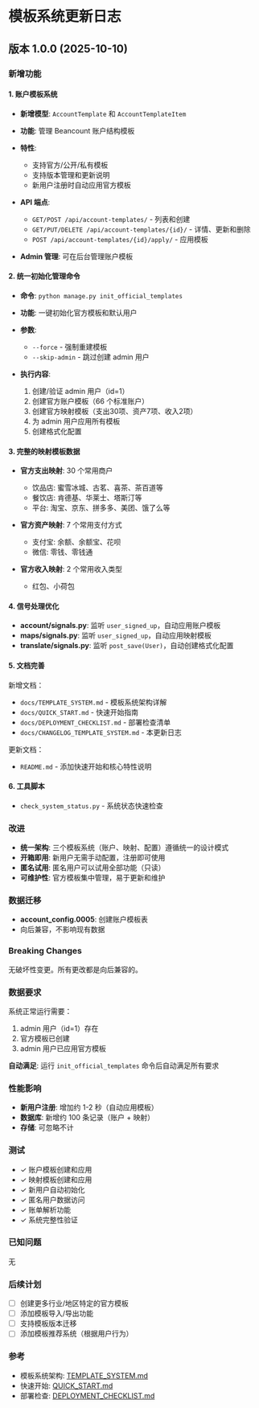 # 模板系统更新日志

## 版本 1.0.0 (2025-10-10)

### 新增功能

#### 1. 账户模板系统

- **新增模型**: `AccountTemplate` 和 `AccountTemplateItem`
- **功能**: 管理 Beancount 账户结构模板
- **特性**:
  - 支持官方/公开/私有模板
  - 支持版本管理和更新说明
  - 新用户注册时自动应用官方模板
  
- **API 端点**:
  - `GET/POST /api/account-templates/` - 列表和创建
  - `GET/PUT/DELETE /api/account-templates/{id}/` - 详情、更新和删除
  - `POST /api/account-templates/{id}/apply/` - 应用模板

- **Admin 管理**: 可在后台管理账户模板

#### 2. 统一初始化管理命令

- **命令**: `python manage.py init_official_templates`
- **功能**: 一键初始化官方模板和默认用户
- **参数**:
  - `--force` - 强制重建模板
  - `--skip-admin` - 跳过创建 admin 用户

- **执行内容**:
  1. 创建/验证 admin 用户（id=1）
  2. 创建官方账户模板（66 个标准账户）
  3. 创建官方映射模板（支出30项、资产7项、收入2项）
  4. 为 admin 用户应用所有模板
  5. 创建格式化配置

#### 3. 完整的映射模板数据

- **官方支出映射**: 30 个常用商户
  - 饮品店: 蜜雪冰城、古茗、喜茶、茶百道等
  - 餐饮店: 肯德基、华莱士、塔斯汀等
  - 平台: 淘宝、京东、拼多多、美团、饿了么等
  
- **官方资产映射**: 7 个常用支付方式
  - 支付宝: 余额、余额宝、花呗
  - 微信: 零钱、零钱通
  
- **官方收入映射**: 2 个常用收入类型
  - 红包、小荷包

#### 4. 信号处理优化

- **account/signals.py**: 监听 `user_signed_up`，自动应用账户模板
- **maps/signals.py**: 监听 `user_signed_up`，自动应用映射模板
- **translate/signals.py**: 监听 `post_save(User)`，自动创建格式化配置

#### 5. 文档完善

新增文档：
- `docs/TEMPLATE_SYSTEM.md` - 模板系统架构详解
- `docs/QUICK_START.md` - 快速开始指南
- `docs/DEPLOYMENT_CHECKLIST.md` - 部署检查清单
- `docs/CHANGELOG_TEMPLATE_SYSTEM.md` - 本更新日志

更新文档：
- `README.md` - 添加快速开始和核心特性说明

#### 6. 工具脚本

- `check_system_status.py` - 系统状态快速检查

### 改进

- **统一架构**: 三个模板系统（账户、映射、配置）遵循统一的设计模式
- **开箱即用**: 新用户无需手动配置，注册即可使用
- **匿名试用**: 匿名用户可以试用全部功能（只读）
- **可维护性**: 官方模板集中管理，易于更新和维护

### 数据迁移

- **account_config.0005**: 创建账户模板表
- 向后兼容，不影响现有数据

### Breaking Changes

无破坏性变更。所有更改都是向后兼容的。

### 数据要求

系统正常运行需要：
1. admin 用户（id=1）存在
2. 官方模板已创建
3. admin 用户已应用官方模板

**自动满足**: 运行 `init_official_templates` 命令后自动满足所有要求

### 性能影响

- **新用户注册**: 增加约 1-2 秒（自动应用模板）
- **数据库**: 新增约 100 条记录（账户 + 映射）
- **存储**: 可忽略不计

### 测试

- ✓ 账户模板创建和应用
- ✓ 映射模板创建和应用
- ✓ 新用户自动初始化
- ✓ 匿名用户数据访问
- ✓ 账单解析功能
- ✓ 系统完整性验证

### 已知问题

无

### 后续计划

- [ ] 创建更多行业/地区特定的官方模板
- [ ] 添加模板导入/导出功能
- [ ] 支持模板版本迁移
- [ ] 添加模板推荐系统（根据用户行为）

### 参考

- 模板系统架构: [TEMPLATE_SYSTEM.md](TEMPLATE_SYSTEM.md)
- 快速开始: [QUICK_START.md](QUICK_START.md)
- 部署检查: [DEPLOYMENT_CHECKLIST.md](DEPLOYMENT_CHECKLIST.md)

